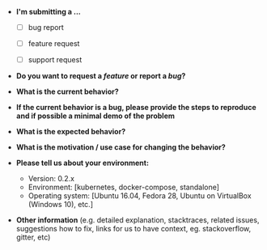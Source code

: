 * **I'm submitting a ...**
  - [ ] bug report
  - [ ] feature request
  - [ ] support request


* **Do you want to request a *feature* or report a *bug*?**



* **What is the current behavior?**



* **If the current behavior is a bug, please provide the steps to reproduce and if possible a minimal demo of the problem**



* **What is the expected behavior?**



* **What is the motivation / use case for changing the behavior?**



* **Please tell us about your environment:**

  - Version: 0.2.x
  - Environment: [kubernetes, docker-compose, standalone]
  - Operating system: [Ubuntu 16.04, Fedora 28, Ubuntu on VirtualBox (Windows 10), etc.]


* **Other information** (e.g. detailed explanation, stacktraces, related issues, suggestions how to fix, links for us to have context, eg. stackoverflow, gitter, etc)
